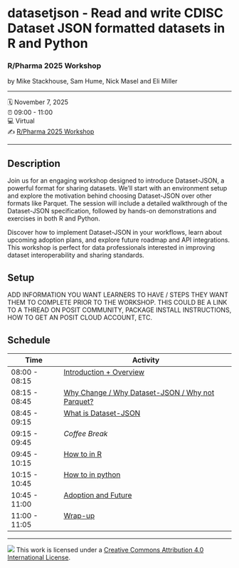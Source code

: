 
# datasetjson - Read and write CDISC Dataset JSON formatted datasets in R and Python

### R/Pharma 2025 Workshop

by Mike Stackhouse, Sam Hume, Nick Masel and Eli Miller

------------------------------------------------------------------------

:spiral_calendar: November 7, 2025  
:alarm_clock: 09:00 - 11:00  
:computer: Virtual  
:writing_hand: [R/Pharma 2025
Workshop](https://rinpharma.com/docs/RPH2025/)

------------------------------------------------------------------------

## Description

Join us for an engaging workshop designed to introduce Dataset-JSON, a
powerful format for sharing datasets. We’ll start with an environment
setup and explore the motivation behind choosing Dataset-JSON over other
formats like Parquet. The session will include a detailed walkthrough of
the Dataset-JSON specification, followed by hands-on demonstrations and
exercises in both R and Python.

Discover how to implement Dataset-JSON in your workflows, learn about
upcoming adoption plans, and explore future roadmap and API
integrations. This workshop is perfect for data professionals interested
in improving dataset interoperability and sharing standards.

## Setup

ADD INFORMATION YOU WANT LEARNERS TO HAVE / STEPS THEY WANT THEM TO
COMPLETE PRIOR TO THE WORKSHOP. THIS COULD BE A LINK TO A THREAD ON
POSIT COMMUNITY, PACKAGE INSTALL INSTRUCTIONS, HOW TO GET AN POSIT CLOUD
ACCOUNT, ETC.

## Schedule


<table class="gt_table" data-quarto-disable-processing="false" data-quarto-bootstrap="false">
  <thead>
    <tr class="gt_col_headings">
      <th class="gt_col_heading gt_columns_bottom_border gt_left" rowspan="1" colspan="1" scope="col" id="time"><span class='gt_from_md'><strong>Time</strong></span></th>
      <th class="gt_col_heading gt_columns_bottom_border gt_left" rowspan="1" colspan="1" scope="col" id="desc"><span class='gt_from_md'><strong>Activity</strong></span></th>
    </tr>
  </thead>
  <tbody class="gt_table_body">
    <tr><td headers="time" class="gt_row gt_left" style="vertical-align:top"><span class='gt_from_md'>08:00 - 08:15</span></td>
<td headers="desc" class="gt_row gt_left" style="vertical-align:top"><span class='gt_from_md'><a href="slides/01-intro/index.html">Introduction + Overview</a></span></td></tr>
    <tr><td headers="time" class="gt_row gt_left" style="vertical-align:top"><span class='gt_from_md'>08:15 - 08:45</span></td>
<td headers="desc" class="gt_row gt_left" style="vertical-align:top"><span class='gt_from_md'><a href="slides/02-why/index.html">Why Change / Why Dataset-JSON / Why not Parquet?</a></span></td></tr>
    <tr><td headers="time" class="gt_row gt_left" style="vertical-align:top"><span class='gt_from_md'>08:45 - 09:15</span></td>
<td headers="desc" class="gt_row gt_left" style="vertical-align:top"><span class='gt_from_md'><a href="slides/03-what/index.html">What is Dataset-JSON</a></span></td></tr>
    <tr><td headers="time" class="gt_row gt_left" style="vertical-align:top"><span class='gt_from_md'>09:15 - 09:45</span></td>
<td headers="desc" class="gt_row gt_left" style="vertical-align:top"><span class='gt_from_md'><em>Coffee Break</em></span></td></tr>
    <tr><td headers="time" class="gt_row gt_left" style="vertical-align:top"><span class='gt_from_md'>09:45 - 10:15</span></td>
<td headers="desc" class="gt_row gt_left" style="vertical-align:top"><span class='gt_from_md'><a href="slides/04-how-r/index.html">How to in R</a></span></td></tr>
    <tr><td headers="time" class="gt_row gt_left" style="vertical-align:top"><span class='gt_from_md'>10:15 - 10:45</span></td>
<td headers="desc" class="gt_row gt_left" style="vertical-align:top"><span class='gt_from_md'><a href="slides/05-how-py/index.html">How to in python</a></span></td></tr>
    <tr><td headers="time" class="gt_row gt_left" style="vertical-align:top"><span class='gt_from_md'>10:45 - 11:00</span></td>
<td headers="desc" class="gt_row gt_left" style="vertical-align:top"><span class='gt_from_md'><a href="slides/06-future/index.html">Adoption and Future</a></span></td></tr>
    <tr><td headers="time" class="gt_row gt_left" style="vertical-align:top"><span class='gt_from_md'>11:00 - 11:05</span></td>
<td headers="desc" class="gt_row gt_left" style="vertical-align:top"><span class='gt_from_md'><a href="slides/07-wrapup/index.html">Wrap-up</a></span></td></tr>
  </tbody>
  &#10;  
</table>


------------------------------------------------------------------------

![](https://i.creativecommons.org/l/by/4.0/88x31.png) This work is
licensed under a [Creative Commons Attribution 4.0 International
License](https://creativecommons.org/licenses/by/4.0/).
